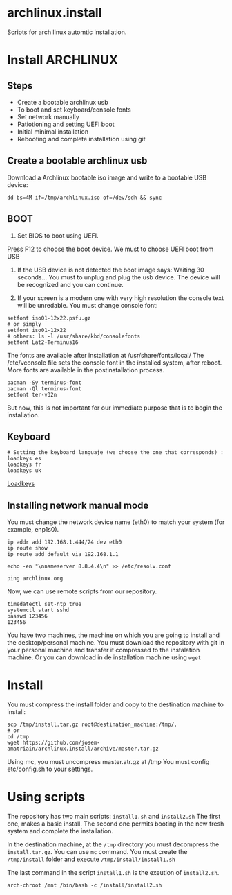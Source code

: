 # archlinux.install
Scripts for arch linux automtic installation.

# Install ARCHLINUX


## Steps
 
 * Create a bootable archlinux usb
 * To boot and set keyboard/console fonts
 * Set network manually
 * Patiotioning and setting UEFI boot
 * Initial minimal installation
 * Rebooting and complete installation using git
 
## Create a bootable archlinux usb
Download a Archlinux bootable iso image and write to a bootable USB device:

```
dd bs=4M if=/tmp/archlinux.iso of=/dev/sdh && sync
```

## BOOT


1. Set BIOS to boot using UEFI.

Press F12 to choose the boot device. We must to choose UEFI boot from USB

1. If the USB device is not detected the boot image says: Waiting 30 seconds...
You must to unplug and plug the usb device. The device will be recognized and you can continue.

1. If your screen is a modern one with very high resolution the console text will be unredable. You must change console font:

```
setfont iso01-12x22.psfu.gz
# or simply
setfont iso01-12x22
# others: ls -l /usr/share/kbd/consolefonts
setfont Lat2-Terminus16
``` 
The fonts are available after installation at /usr/share/fonts/local/
The /etc/vconsole file sets the console font in the installed system, after reboot. More fonts are available in the postinstallation process. 
```
pacman -Sy terminus-font 
pacman -Ql terminus-font
setfont ter-v32n
```

But now, this is not important for our immediate purpose that is to begin the installation.

## Keyboard

```
# Setting the keyboard languaje (we choose the one that corresponds) : 
loadkeys es
loadkeys fr
loadkeys uk

```
[Loadkeys](https://wiki.archlinux.org/index.php/Linux_console/Keyboard_configuration#Loadkeys)


## Installing network manual mode

You must change the network device name (eth0) to match your system (for example, enp1s0).  

```
ip addr add 192.168.1.444/24 dev eth0
ip route show 
ip route add default via 192.168.1.1

echo -en "\nnameserver 8.8.4.4\n" >> /etc/resolv.conf

ping archlinux.org
```

Now, we can use remote scripts from our repository.


```
timedatectl set-ntp true
systemctl start sshd 
passwd 123456
123456
```

You have two machines, the machine on which you are going to install and the desktop/personal machine.
You must download the repository with git in your personal machine and transfer it compressed to the instalation machine. Or you can download in de installation machine using ```wget```


# Install

You must compress the install folder and copy to the destination machine to install:
```
scp /tmp/install.tar.gz root@destination_machine:/tmp/.
# or
cd /tmp
wget https://github.com/josem-amatriain/archlinux.install/archive/master.tar.gz
```

Using mc, you must uncompress master.atr.gz at /tmp
You must config etc/config.sh to your settings.


# Using scripts

The repository has two main scripts: ```install1.sh``` and ```install2.sh```
The first one, makes a basic install. The second one permits booting in the new fresh system and complete the installation.

In the destination machine, at the ```/tmp``` directory you must decompress the ```install.tar.gz```. You can use ```mc``` command. You must create the ```/tmp/install``` folder and execute ```/tmp/install/install1.sh```

The last command in the script ```install1.sh``` is the exeution of ```install2.sh```.
```
arch-chroot /mnt /bin/bash -c /install/install2.sh
```


